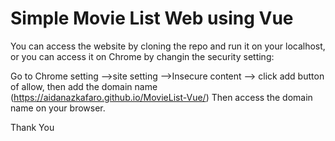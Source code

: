 # Simple Movie List Web using Vue

You can access the website by cloning the repo and run it on your localhost, or you can access it on Chrome by changin the security setting:

Go to Chrome setting -->site setting -->Insecure content --> click add button of allow, then add the domain name (https://aidanazkafaro.github.io/MovieList-Vue/)
Then access the domain name on your browser.

Thank You
